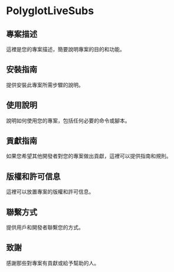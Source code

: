 # PolyglotLiveSubs

## 專案描述
這裡是您的專案描述，簡要說明專案的目的和功能。

## 安裝指南
提供安裝此專案所需步驟的說明。

## 使用說明
說明如何使用您的專案，包括任何必要的命令或腳本。

## 貢獻指南
如果您希望其他開發者對您的專案做出貢獻，這裡可以提供指南和規則。

## 版權和許可信息
這裡可以放置專案的版權和許可信息。

## 聯繫方式
提供用戶和開發者聯繫您的方式。

## 致謝
感謝那些對專案有貢獻或給予幫助的人。
